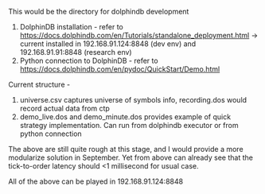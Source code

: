 This would be the directory for dolphindb development

1. DolphinDB installation - refer to https://docs.dolphindb.com/en/Tutorials/standalone_deployment.html 
   -> current installed in 192.168.91.124:8848 (dev env) and 192.168.91.91:8848 (research env)
2. Python connection to DolphinDB - refer to https://docs.dolphindb.com/en/pydoc/QuickStart/Demo.html

Current structure - 
1) universe.csv captures universe of symbols info, recording.dos would record actual data from ctp
2) demo_live.dos and demo_minute.dos provides example of quick strategy implementation. Can run from dolphindb executor or from python connection

The above are still quite rough at this stage, and I would provide a more modularize solution in September. Yet from above can already see that the tick-to-order latency should <1 millisecond for usual case.

All of the above can be played in 192.168.91.124:8848
